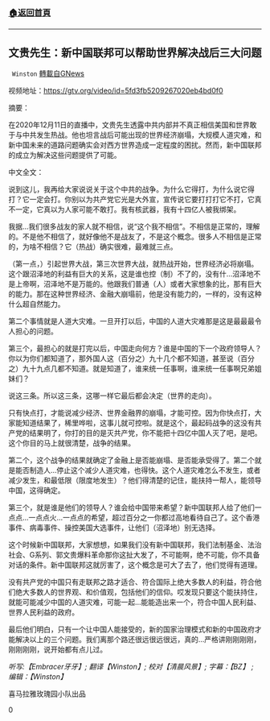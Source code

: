 ###  [:house:返回首頁](https://github.com/ourhimalayas/txt)
---

## 文贵先生：新中国联邦可以帮助世界解决战后三大问题
` Winston` [轉載自GNews](https://gnews.org/zh-hans/689535/)

视频地址：https://gtv.org/video/id=5fd3fb5209267020eb4bd0f0


摘要：

在2020年12月11日的直播中，文贵先生透露中共内部并不真正相信美国和世界敢于与中共发生热战。他也坦言战后可能出现的世界经济崩塌，大规模人道灾难，和新中国未来的道路问题确实会对西方世界造成一定程度的困扰。然而，新中国联邦的成立为解决这些问题提供了可能。

中文全文：

说到这儿，我再给大家说说关于这个中共的战争。为什么它得打，为什么说它得打？它一定会打。你别以为共产党它光是大外宣，宣传说它要打打打它不打，它真不一定，它真以为人家可能不敢打。我有核武器，我有十四亿人被我绑架。

我据…我们很多战友的家人就不相信，说“这个我不相信”。不相信是正常的，理解的。不是他不相信了，就好像他不是战友了，不是这个概念。很多人不相信是正常的，为啥不相信？它（热战）确实很难，最难就三点。

（第一点，）引起世界大战，第三次世界大战，就热战开始，世界经济必将崩塌。这个跟沼泽地的利益有巨大的关系，这是谁也控（制）不了的，没有什…沼泽地不是上帝啊，沼泽地不是万能的。他跟我们普通（人）或者大家想象的比，那有巨大的能力。那在这种世界经济、金融大崩塌前，他是没有能力的，一样的，没有这种什么超自然能力。

第二个事情就是人道大灾难。一旦开打以后，中国的人道大灾难那是这是最最最令人担心的问题。

第三个，最担心的就是打完以后，中国走向何方？谁是中国的下一个政府领导人？你以为你们都知道了，那外国人这（百分之）九十几个都不知道，甚至说（百分之）九十九点几都不知道。就是知道了，谁来统一任事啊，谁来统一任事啊兄弟姐妹们？

说这三条。所以这三条，这哪一样它最后都会决定（世界的走向）。

只有快点打，才能说减少经济、世界金融界的崩塌，才能可控。因为你快点打，大家能知道结果了，稀里哗啦，这事儿就可控啦。就是这个，最起码战争的这没有共产党的结果明了，你打的目的是灭共产党，你不能把十四亿中国人灭了吧，是吧。这个你目的马上就很清楚，战争的结果。

第二个，这个战争的结果就确定了金融上是否能崩塌、是否能承受得了。第二个就是能否制造人…停止这个减少人道灾难，也得快。这个人道灾难怎么不发生，或者减少发生，和最低限（限度地发生）？他们得清楚的记住，能扶持一帮人，能领导中国，这得确定。

第三个，就是谁是他们的领导人？谁会给中国带来希望？新中国联邦人给了他们一点点…一点点火…一点点的希望，超过百分之一你都过高地看待自己了。这个香港事件、病毒事件、操控美国大选事件，让他们（沼泽地）别无选择。

这个时候新中国联邦，大家想想，如果我们没有新中国联邦，我们法制基金、法治社会、G系列、郭文贵爆料革命那你这扯大发了，不可能啊，绝不可能，你不具备对话的条件。新中国联邦这就厉害了，这个概念是可大了去了，他们觉得有道理。

没有共产党的中国只有走联邦之路才适合、符合国际上绝大多数人的利益，符合他们绝大多数人的世界观、和价值观，包括他们的信仰。哎发现只要这个能扶持住，就能可能减少中国的人道灾难，可能一起…能能造出来一个，符合中国人民利益、世界人民利益的政府。

最后他们明白，只有一个让中国人能接受的，新的国家治理模式和新的中国政府才能解决以上的三个问题。我们离那个路还很远很远很远，真的…严格讲刚刚刚刚，刚刚刚刚，说开始都有点儿过。



*听写:【Embracer牙牙】; 翻译【Winston】; 校对【清晨风景】; 字幕：【BZ】 ; 编辑：【Winston】*

喜马拉雅玫瑰园小队出品

0
